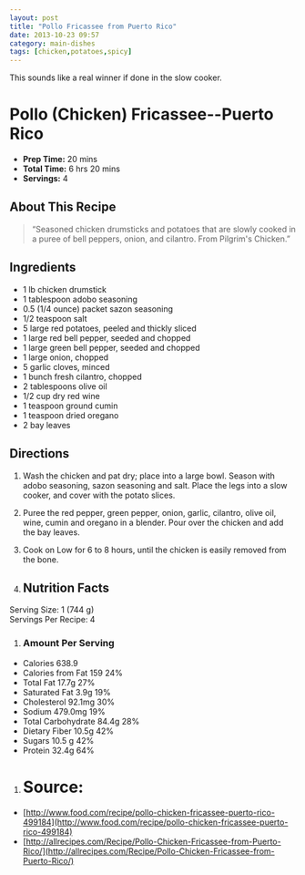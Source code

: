 ```yaml
---
layout: post
title: "Pollo Fricassee from Puerto Rico"
date: 2013-10-23 09:57
category: main-dishes
tags: [chicken,potatoes,spicy]
---
```

<div class="excerpt">
This sounds like a real winner if done in the slow cooker.
</div>

Pollo (Chicken) Fricassee--Puerto Rico
======================================

-   **Prep Time:** 20 mins
-   **Total Time:** 6 hrs 20 mins
-   **Servings:** 4

About This Recipe
-----------------

> &ldquo;Seasoned chicken drumsticks and potatoes that are slowly cooked in a
> puree of bell peppers, onion, and cilantro. From Pilgrim's Chicken.&rdquo;

Ingredients
-----------

-   1 lb chicken drumstick
-   1 tablespoon adobo seasoning
-   0.5 (1/4 ounce) packet sazon seasoning
-   1/2 teaspoon salt
-   5 large red potatoes, peeled and thickly sliced
-   1 large red bell pepper, seeded and chopped
-   1 large green bell pepper, seeded and chopped
-   1 large onion, chopped
-   5 garlic cloves, minced
-   1 bunch fresh cilantro, chopped
-   2 tablespoons olive oil
-   1/2 cup dry red wine
-   1 teaspoon ground cumin
-   1 teaspoon dried oregano
-   2 bay leaves

Directions
----------

1.  Wash the chicken and pat dry; place into a large bowl. Season with
    adobo seasoning, sazon seasoning and salt. Place the legs into a
    slow cooker, and cover with the potato slices.
2.  Puree the red pepper, green pepper, onion, garlic, cilantro, olive
    oil, wine, cumin and oregano in a blender. Pour over the chicken and
    add the bay leaves.
3.  Cook on Low for 6 to 8 hours, until the chicken is easily removed
    from the bone.

1. ## Nutrition Facts

Serving Size: 1 (744 g)  
Servings Per Recipe: 4  

1. ### Amount Per Serving
- Calories 638.9
- Calories from Fat 159 24%
- Total Fat 17.7g 27%
- Saturated Fat 3.9g 19%
- Cholesterol 92.1mg 30%
- Sodium 479.0mg 19%
- Total Carbohydrate 84.4g 28%
- Dietary Fiber 10.5g 42%
- Sugars 10.5 g 42%
- Protein 32.4g 64%

1. # Source:
- [http://www.food.com/recipe/pollo-chicken-fricassee-puerto-rico-499184](http://www.food.com/recipe/pollo-chicken-fricassee-puerto-rico-499184)
- [http://allrecipes.com/Recipe/Pollo-Chicken-Fricassee-from-Puerto-Rico/](http://allrecipes.com/Recipe/Pollo-Chicken-Fricassee-from-Puerto-Rico/)
